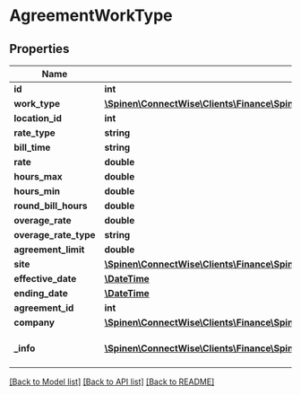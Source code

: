 # AgreementWorkType

## Properties
Name | Type | Description | Notes
------------ | ------------- | ------------- | -------------
**id** | **int** |  | [optional] 
**work_type** | [**\Spinen\ConnectWise\Clients\Finance\Spinen\ConnectWise\Clients\Finance\Model\WorkTypeReference**](WorkTypeReference.md) |  | [optional] 
**location_id** | **int** |  | [optional] 
**rate_type** | **string** |  | 
**bill_time** | **string** |  | 
**rate** | **double** |  | [optional] 
**hours_max** | **double** |  | [optional] 
**hours_min** | **double** |  | [optional] 
**round_bill_hours** | **double** |  | [optional] 
**overage_rate** | **double** |  | [optional] 
**overage_rate_type** | **string** |  | [optional] 
**agreement_limit** | **double** |  | [optional] 
**site** | [**\Spinen\ConnectWise\Clients\Finance\Spinen\ConnectWise\Clients\Finance\Model\SiteReference**](SiteReference.md) |  | [optional] 
**effective_date** | [**\DateTime**](\DateTime.md) |  | [optional] 
**ending_date** | [**\DateTime**](\DateTime.md) |  | [optional] 
**agreement_id** | **int** |  | [optional] 
**company** | [**\Spinen\ConnectWise\Clients\Finance\Spinen\ConnectWise\Clients\Finance\Model\CompanyReference**](CompanyReference.md) |  | [optional] 
**_info** | [**\Spinen\ConnectWise\Clients\Finance\Spinen\ConnectWise\Clients\Finance\Model\Metadata**](Metadata.md) | Metadata of the entity | [optional] 

[[Back to Model list]](../README.md#documentation-for-models) [[Back to API list]](../README.md#documentation-for-api-endpoints) [[Back to README]](../README.md)


